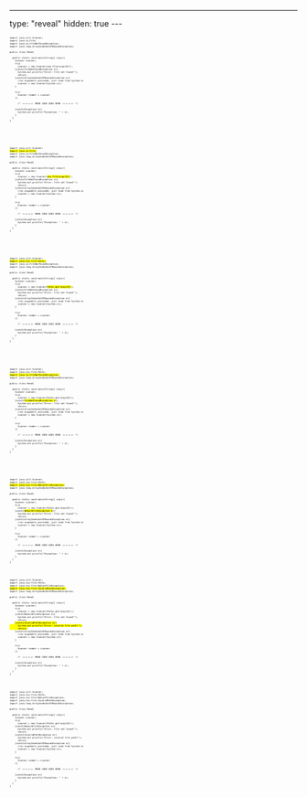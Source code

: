 ---
type: "reveal"
hidden: true
---<br>
<section>
	<pre class="stretch" style="font-size: .33em"><code class="java">import java.util.Scanner;
import java.io.File;
import java.io.FileNotFoundException;
import java.lang.ArrayIndexOutOfBoundsException;<br>
public class Read{<br>
  public static void main(String[] args){
    Scanner scanner;
    try{
      scanner = new Scanner(new File(args[0]));
    }catch(FileNotFoundException e){
      System.out.println("Error: file not found!");
      return;
    }catch(ArrayIndexOutOfBoundsException e){
      //no arguments provided, just read from System.in
      scanner = new Scanner(System.in);
    }<br>
    try(
      Scanner reader = scanner
    ){<br>
      /* -=-=-=-=- MORE CODE GOES HERE -=-=-=-=- */<br>
    }catch(Exception e){
      System.out.println("Exception: " + e);
    }
  }
}</code></pre>
</section><br><br>
<section>
	<pre class="stretch" style="font-size: .33em"><code class="java">import java.util.Scanner;
<mark>import java.io.File;</mark>
import java.io.FileNotFoundException;
import java.lang.ArrayIndexOutOfBoundsException;<br>
public class Read{<br>
  public static void main(String[] args){
    Scanner scanner;
    try{
      scanner = new Scanner(<mark>new File(args[0])</mark>);
    }catch(FileNotFoundException e){
      System.out.println("Error: file not found!");
      return;
    }catch(ArrayIndexOutOfBoundsException e){
      //no arguments provided, just read from System.in
      scanner = new Scanner(System.in);
    }<br>
    try(
      Scanner reader = scanner
    ){<br>
      /* -=-=-=-=- MORE CODE GOES HERE -=-=-=-=- */<br>
    }catch(Exception e){
      System.out.println("Exception: " + e);
    }
  }
}</code></pre>
</section><br><br>
<section>
	<pre class="stretch" style="font-size: .33em"><code class="java">import java.util.Scanner;
<mark>import java.nio.file.Paths;</mark>
import java.io.FileNotFoundException;
import java.lang.ArrayIndexOutOfBoundsException;<br>
public class Read{<br>
  public static void main(String[] args){
    Scanner scanner;
    try{
      scanner = new Scanner(<mark>Paths.get(args[0])</mark>);
    }catch(FileNotFoundException e){
      System.out.println("Error: file not found!");
      return;
    }catch(ArrayIndexOutOfBoundsException e){
      //no arguments provided, just read from System.in
      scanner = new Scanner(System.in);
    }<br>
    try(
      Scanner reader = scanner
    ){<br>
      /* -=-=-=-=- MORE CODE GOES HERE -=-=-=-=- */<br>
    }catch(Exception e){
      System.out.println("Exception: " + e);
    }
  }
}</code></pre>
</section><br><br>
<section>
	<pre class="stretch" style="font-size: .33em"><code class="java">import java.util.Scanner;
import java.nio.file.Paths;
<mark>import java.io.FileNotFoundException;</mark>
import java.lang.ArrayIndexOutOfBoundsException;<br>
public class Read{<br>
  public static void main(String[] args){
    Scanner scanner;
    try{
      scanner = new Scanner(Paths.get(args[0]));
    }catch(<mark>FileNotFoundException e</mark>){
      System.out.println("Error: file not found!");
      return;
    }catch(ArrayIndexOutOfBoundsException e){
      //no arguments provided, just read from System.in
      scanner = new Scanner(System.in);
    }<br>
    try(
      Scanner reader = scanner
    ){<br>
      /* -=-=-=-=- MORE CODE GOES HERE -=-=-=-=- */<br>
    }catch(Exception e){
      System.out.println("Exception: " + e);
    }
  }
}</code></pre>
</section><br><br>
<section>
	<pre class="stretch" style="font-size: .33em"><code class="java">import java.util.Scanner;
import java.nio.file.Paths;
<mark>import java.nio.file.NoSuchFileException;</mark>
import java.lang.ArrayIndexOutOfBoundsException;<br>
public class Read{<br>
  public static void main(String[] args){
    Scanner scanner;
    try{
      scanner = new Scanner(Paths.get(args[0]));
    }catch(<mark>NoSuchFileException e</mark>){
      System.out.println("Error: file not found!");
      return;
    }catch(ArrayIndexOutOfBoundsException e){
      //no arguments provided, just read from System.in
      scanner = new Scanner(System.in);
    }<br>
    try(
      Scanner reader = scanner
    ){<br>
      /* -=-=-=-=- MORE CODE GOES HERE -=-=-=-=- */<br>
    }catch(Exception e){
      System.out.println("Exception: " + e);
    }
  }
}</code></pre>
</section><br>
<section>
	<pre class="stretch" style="font-size: .33em"><code class="java">import java.util.Scanner;
import java.nio.file.Paths;
import java.nio.file.NoSuchFileException;
<mark>import java.nio.file.InvalidPathException;</mark>
import java.lang.ArrayIndexOutOfBoundsException;<br>
public class Read{<br>
  public static void main(String[] args){
    Scanner scanner;
    try{
      scanner = new Scanner(Paths.get(args[0]));
    }catch(NoSuchFileException e){
      System.out.println("Error: file not found!");
      return;
    <mark>}catch(InvalidPathException e){
      System.out.println("Error: invalid file path!");
      return;</mark>
    }catch(ArrayIndexOutOfBoundsException e){
      //no arguments provided, just read from System.in
      scanner = new Scanner(System.in);
    }<br>
    try(
      Scanner reader = scanner
    ){<br>
      /* -=-=-=-=- MORE CODE GOES HERE -=-=-=-=- */<br>
    }catch(Exception e){
      System.out.println("Exception: " + e);
    }
  }
}</code></pre>
</section><br>
<section>
	<pre class="stretch" style="font-size: .33em"><code class="java">import java.util.Scanner;
import java.nio.file.Paths;
import java.nio.file.NoSuchFileException;
import java.nio.file.InvalidPathException;
import java.lang.ArrayIndexOutOfBoundsException;<br>
public class Read{<br>
  public static void main(String[] args){
    Scanner scanner;
    try{
      scanner = new Scanner(Paths.get(args[0]));
    }catch(NoSuchFileException e){
      System.out.println("Error: file not found!");
      return;
    }catch(InvalidPathException e){
      System.out.println("Error: invalid file path!");
      return;
    }catch(ArrayIndexOutOfBoundsException e){
      //no arguments provided, just read from System.in
      scanner = new Scanner(System.in);
    }<br>
    try(
      Scanner reader = scanner
    ){<br>
      /* -=-=-=-=- MORE CODE GOES HERE -=-=-=-=- */<br>
    }catch(Exception e){
      System.out.println("Exception: " + e);
    }
  }
}</code></pre>
</section><br>
